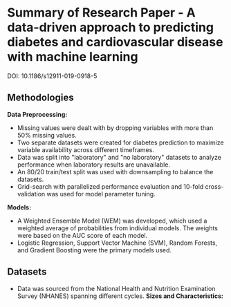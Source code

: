 # Summary of Research Paper - A data-driven approach to predicting diabetes and cardiovascular disease with machine learning
DOI: 10.1186/s12911-019-0918-5

## Methodologies
**Data Preprocessing:**
- Missing values were dealt with by dropping variables with more than 50% missing values.
- Two separate datasets were created for diabetes prediction to maximize variable availability across different timeframes.
- Data was split into "laboratory" and "no laboratory" datasets to analyze performance when laboratory results are unavailable.
- An 80/20 train/test split was used with downsampling to balance the datasets.
- Grid-search with parallelized performance evaluation and 10-fold cross-validation was used for model parameter tuning.

**Models:**
- A Weighted Ensemble Model (WEM) was developed, which used a weighted average of probabilities from individual models. The weights were based on the AUC score of each model.
- Logistic Regression, Support Vector Machine (SVM), Random Forests, and Gradient Boosting were the primary models used.

## Datasets
- Data was sourced from the National Health and Nutrition Examination Survey (NHANES) spanning different cycles.
**Sizes and Characteristics:**
